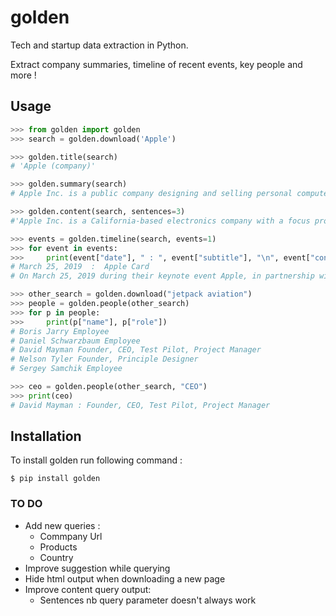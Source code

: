 # golden

Tech and startup data extraction in Python.

Extract company summaries, timeline of recent events, key people and more !

## Usage

```python
>>> from golden import golden
>>> search = golden.download('Apple')

>>> golden.title(search)
# 'Apple (company)'

>>> golden.summary(search)
# Apple Inc. is a public company designing and selling personal computers, smartphones, consumer electronics, and software. Its headquarters is located in Cupertino, California and it was founded in 1976.﻿Apple Inc. is a California-based electronics company with a focus producing on consumer devices.

>>> golden.content(search, sentences=3)
#'﻿Apple Inc. is a California-based electronics company with a focus producing on consumer devices. ﻿Products﻿Products and devices produced by Apple Inc. include iPad, iPhone, AirPods,Apple Watch, HomePod, and MacBook.﻿ Each product can give users access to one or more forms of media or technology including television, music, data storage, and computer applications.The products run on the Mac operating system, which has special features thare not available on non-Mac systems. Furthermore, the devices use continuity, which allows for all the devices owned by a user to beconnected.﻿﻿﻿The company also produces software as a service and media options.'

>>> events = golden.timeline(search, events=1)
>>> for event in events:
>>>     print(event["date"], " : ", event["subtitle"], "\n", event["content"])
# March 25, 2019  :  Apple Card
# On March 25, 2019 during their keynote event Apple, in partnership with Goldman Sachs and Mastercard, announced Apple Card. A credit card by Apple with no fees—no annual, cash-advance, over-the-limit, international, or late fees— thats gives Apple users the ability to sign up for Apple Card using the Apple Wallet application.

>>> other_search = golden.download("jetpack aviation")
>>> people = golden.people(other_search)
>>> for p in people:
>>>     print(p["name"], p["role"])
# Boris Jarry Employee
# Daniel Schwarzbaum Employee
# David Mayman Founder, CEO, Test Pilot, Project Manager
# Nelson Tyler Founder, Principle Designer
# Sergey Samchik Employee

>>> ceo = golden.people(other_search, "CEO")
>>> print(ceo)
# David Mayman : Founder, CEO, Test Pilot, Project Manager
```

## Installation
To install golden run following command :
```
$ pip install golden
```

### TO DO

* Add new queries :
    * Commpany Url
    * Products
    * Country
* Improve suggestion while querying
* Hide html output when downloading a new page
* Improve content query output:
    * Sentences nb query parameter doesn't always work

